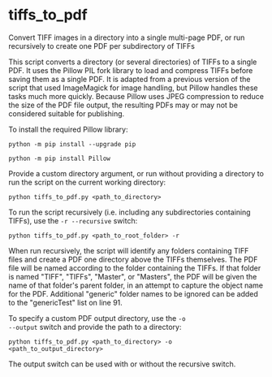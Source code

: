 # tiffs_to_pdf
Convert TIFF images in a directory into a single multi-page PDF, or run recursively to create one PDF per subdirectory of TIFFs

This script converts a directory (or several directories) of TIFFs to a single PDF. It uses the Pillow PIL fork library to load and compress TIFFs before saving them as a single PDF. It is adapted from a previous version of the script that used ImageMagick for image handling, but Pillow handles these tasks much more quickly. Because Pillow uses JPEG compression to reduce the size of the PDF file output, the resulting PDFs may or may not be considered suitable for publishing.

To install the required Pillow library:
    
    python -m pip install --upgrade pip

    python -m pip install Pillow

Provide a custom directory argument, or run without providing a directory to run the script on the current working directory:

    python tiffs_to_pdf.py <path_to_directory>
    
To run the script recursively (i.e. including any subdirectories containing TIFFs), use the <code>-r --recursive</code> switch:

    python tiffs_to_pdf.py <path_to_root_folder> -r
    
When run recursively, the script will identify any folders containing TIFF files and create a PDF one directory above the TIFFs themselves. The PDF file will be named according to the folder containing the TIFFs. If that folder is named "TIFF", "TIFFs", "Master", or "Masters", the PDF will be given the name of that folder's parent folder, in an attempt to capture the object name for the PDF. Additional "generic" folder names to be ignored can be added to the "genericTest" list on line 91.

To specify a custom PDF output directory, use the <code>-o --output</code> switch and provide the path to a directory:

	python tiffs_to_pdf.py <path_to_directory> -o <path_to_output_directory>
	
The output switch can be used with or without the recursive switch.
